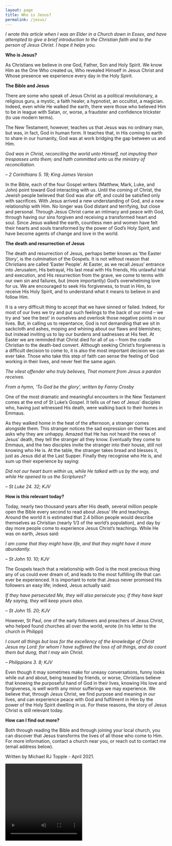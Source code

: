 ```yaml
---
layout: page
title: Who is Jesus?
permalink: /jesus/
---
```


<script>
function redirectToPage() {
  const currentDate = new Date();
  const dayOfWeek = currentDate.getDay();

  if (dayOfWeek === 0) {
    window.location.replace('https://www.topple.scot/sabbath');
  }
}

window.onload = redirectToPage;
</script>


*I wrote this article when I was an Elder in a Church down in Essex, and have attempted to give a brief introduction to the Christian faith and to the person of Jesus Christ. I hope it helps you.*

**Who is Jesus?**

As Christians we believe in one God, Father, Son and Holy Spirit. We know Him as the One Who created us, Who revealed Himself in Jesus Christ and Whose presence we experience every day in the Holy Spirit.

**The Bible and Jesus**

There are some who speak of Jesus Christ as a political revolutionary, a religious guru, a mystic, a faith healer, a hypnotist, an occultist, a magician. Indeed, even while He walked the earth, there were those who believed Him to be in league with Satan, or, worse, a fraudster and confidence trickster (to use modern terms).

The New Testament, however, teaches us that Jesus was no ordinary man, but was, in fact, God in human form. It teaches that, in His coming to earth to share in our humanity, God was at work bridging the gap between us and Him.

*God was in Christ, reconciling the world unto Himself, not imputing their trespasses unto them; and hath committed unto us the ministry of reconciliation.*

*– 2 Corinthians 5. 19; King James Version*

In the Bible, each of the four Gospel writers (Matthew, Mark, Luke, and John) point toward God interacting with us. Until the coming of Christ, the Jewish people believed that God was afar off, and could be satisfied only with sacrifices. With Jesus arrived a new understanding of God, and a new relationship with Him. No longer was God distant and terrifying, but close and personal. Through Jesus Christ came an intimacy and peace with God, through having our sins forgiven and receiving a transformed heart and soul. Since Jesus walked the earth, countless men and women have felt their hearts and souls transformed by the power of God’s Holy Spirit, and have become agents of change and love in the world.

**The death and resurrection of Jesus**

The death and resurrection of Jesus, perhaps better known as ‘the Easter Story’, is the culmination of the Gospels. It is not without reason that Christians are called ‘Easter People’. At Easter, as we recall Jesus’ entrance into Jerusalem, His betrayal, His last meal with His friends, His unlawful trial and execution, and His resurrection from the grave, we come to terms with our own sin and failures, but (more importantly) God’s overwhelming love for us. We are encouraged to seek His forgiveness, to trust in Him, to receive His Holy Spirit, and to understand what it means to believe in and follow Him.

It is a very difficult thing to accept that we have sinned or failed. Indeed, for most of our lives we try and put such feelings to the back of our mind – we try and ‘see the best’ in ourselves and overlook those negative points in our lives. But, in calling us to repentance, God is not demanding that we sit in sackcloth and ashes, moping and whining about our flaws and blemishes; but instead inviting us to lay our burdens and sadnesses at His feet. At Easter we are reminded that Christ died for all of us – from the cradle Christian to the death-bed convert. Although seeking Christ’s forgiveness is a difficult decision to come to, it is also the most important decision we can ever take. Those who take this step of faith can sense the feeling of God working in their lives, and never feel the same again.

*The vilest offender who truly believes,*
*That moment from Jesus a pardon receives.*

*From a hymn, ‘To God be the glory’, written by Fanny Crosby*

One of the most dramatic and meaningful encounters in the New Testament comes at the end of St Luke’s Gospel. It tells us of two of Jesus’ disciples who, having just witnessed His death, were walking back to their homes in Emmaus.

As they walked home in the heat of the afternoon, a stranger comes alongside them. This stranger notices the sad expression on their faces and asks why they are unhappy. Amazed that He has not heard the news of Jesus’ death, they tell the stranger all they know. Eventually they come to Emmaus, and the two disciples invite the stranger into their house, still not knowing who He is. At the table, the stranger takes bread and blesses it, just as Jesus did at the Last Supper. Finally they recognise who He is, and sum up their experience by saying:

*Did not our heart burn within us, while He talked with us by the way, and while He opened to us the Scriptures?*

*– St Luke 24. 32; KJV*

**How is this relevant today?**

Today, nearly two thousand years after His death, several million people open the Bible every second to read about Jesus’ life and teachings. Around the world it is estimated that 2.4 billion people would describe themselves as Christian (nearly 1/3 of the world’s population), and day by day more people come to experience Jesus Christ’s teachings. While He was on earth, Jesus said:

*I am come that they might have life, and that they might have it more abundantly.*

*– St John 10. 10; KJV*

The Gospels teach that a relationship with God is the most precious thing any of us could ever dream of, and leads to the most fulfilling life that can ever be experienced. It is important to note that Jesus never promised His followers an easy life; indeed, Jesus actually said:

*If they have persecuted Me, they will also persecute you; if they have kept My saying, they will keep yours also.*

*– St John 15. 20; KJV*

However, St Paul, one of the early followers and preachers of Jesus Christ, who helped found churches all over the world, wrote (in his letter to the church in Philippi)

*I count all things but loss for the excellency of the knowledge of Christ Jesus my Lord: for whom I have suffered the loss of all things, and do count them but dung, that I may win Christ.*

*– Philippians 3. 8; KJV*

Even though it may sometimes make for uneasy conversations, funny looks while out and about, being teased by friends, or worse, Christians believe that knowing the purposeful hand of God in their lives, knowing His love and forgiveness, is well worth any minor sufferings we may experience. We believe that, through Jesus Christ, we find purpose and meaning in our lives, and can experience peace with God and fulfilment in Him by the power of the Holy Spirit dwelling in us. For these reasons, the story of Jesus Christ is still relevant today.

**How can I find out more?**

Both through reading the Bible and through joining your local church, you can discover that Jesus transforms the lives of all those who come to Him. For more information, contact a church near you, or reach out to contact me (email address below).

Written by Michael RJ Topple - April 2021.

 <video width="240" height="240" controls>
  <source src="./media/SnakeCross.mp4" type="video/mp4">
Your browser does not support the video tag.
</video>
